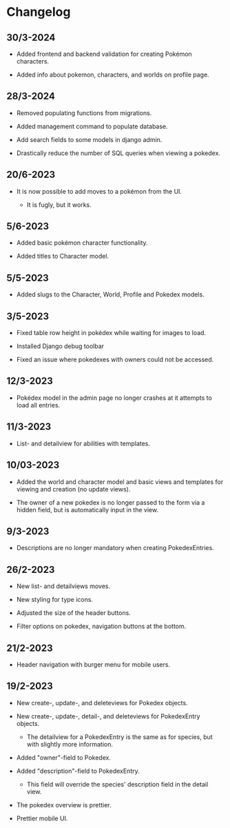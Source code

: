 # Changelog

## 30/3-2024

- Added frontend and backend validation for creating Pokémon characters.

- Added info about pokemon, characters, and worlds on profile page.

## 28/3-2024

- Removed populating functions from migrations.

- Added management command to populate database.

- Add search fields to some models in django admin.

- Drastically reduce the number of SQL queries when viewing a pokedex.


## 20/6-2023

- It is now possible to add moves to a pokémon from the UI.

  - It is fugly, but it works.

## 5/6-2023

- Added basic pokémon character functionality.

- Added titles to Character model.

## 5/5-2023

- Added slugs to the Character, World, Profile and Pokedex models.

## 3/5-2023

- Fixed table row height in pokédex while waiting for images to load.

- Installed Django debug toolbar

- Fixed an issue where pokedexes with owners could not be accessed.

## 12/3-2023

- Pokédex model in the admin page no longer crashes at it attempts to load all entries.

## 11/3-2023

- List- and detailview for abilities with templates.

## 10/03-2023

- Added the world and character model and basic views and templates for viewing and creation (no update views).

- The owner of a new pokedex is no longer passed to the form via a hidden field, but is automatically input in the view.

## 9/3-2023

- Descriptions are no longer mandatory when creating PokedexEntries.

## 26/2-2023

- New list- and detailviews moves.

- New styling for type icons.

- Adjusted the size of the header buttons.

- Filter options on pokedex, navigation buttons at the bottom.

## 21/2-2023

- Header navigation with burger menu for mobile users.

## 19/2-2023

- New create-, update-, and deleteviews for Pokedex objects.

- New create-, update-, detail-, and deleteviews for PokedexEntry objects.

  - The detailview for a PokedexEntry is the same as for species, but with slightly more information.

- Added "owner"-field to Pokedex.

- Added "description"-field to PokedexEntry.

  - This field will override the species' description field in the detail view.

- The pokedex overview is prettier.

- Prettier mobile UI.
